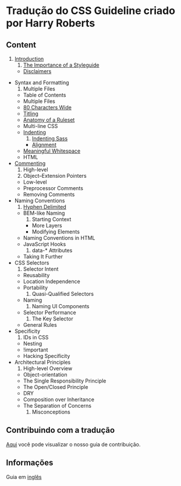 # Tradução do CSS Guideline criado por Harry Roberts
## Content

1. [Introduction](chapters/1.Introduction.md)
    1. [The Importance of a Styleguide](chapters/1.i.The-Importance-of-a-Styleguide.md)
    * [Disclaimers](chapters/1.ii.Disclaimers.md)
* Syntax and Formatting
  1. Multiple Files
  * Table of Contents
  * Multiple Files
  * [80 Characters Wide](chapters/2.iii.80-Characters-Wide.md)
  * [Titling](chapters/2.iv.Titling.md)
  * [Anatomy of a Ruleset](chapters/2.v.Anatomy-of-a-Ruleset.md)
  * Multi-line CSS
  * [Indenting](chapters/2.vii.Indenting.md)
    1. [Indenting Sass](chapters/2.vii.a.Indenting-Sass.md)
    * [Alignment](chapters/2.vii.b.Alignment.md)
  * [Meaningful Whitespace](chapters/2.viii.Meaningfull-Whitespace.md)
  * HTML
* [Commenting](chapters/3.Commenting.md)
  1. High-level
    1. Object–Extension Pointers
  * Low-level
  * Preprocessor Comments
  * Removing Comments
* Naming Conventions
  1. [Hyphen Delimited](chapters/4.i.Hyphen-Delimited.md)
  * BEM-like Naming
    1. Starting Context
    * More Layers
    * Modifying Elements
  * Naming Conventions in HTML
  * JavaScript Hooks
    1. data-* Attributes
  * Taking It Further
* CSS Selectors
  1. Selector Intent
  * Reusability
  * Location Independence
  * Portability
    1. Quasi-Qualified Selectors
  * Naming
    1. Naming UI Components
  * Selector Performance
    1. The Key Selector
  * General Rules
* Specificity
  1. IDs in CSS
  * Nesting
  * !important
  * Hacking Specificity
* Architectural Principles
  1. High-level Overview
  * Object-orientation
  * The Single Responsibility Principle
  * The Open/Closed Principle
  * DRY
  * Composition over Inheritance
  * The Separation of Concerns
    1. Misconceptions

## Contribuindo com a tradução
[Aqui](CONTRIBUTING.md) você pode visualizar o nosso guia de contribuição.

## Informações
Guia em [inglês](http://cssguidelin.es/)

